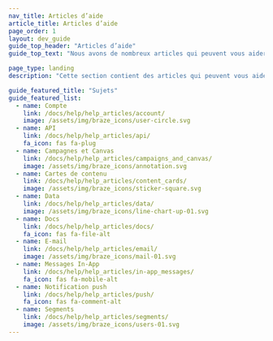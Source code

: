 ```yaml
---
nav_title: Articles d’aide
article_title: Articles d’aide
page_order: 1
layout: dev_guide
guide_top_header: "Articles d’aide"
guide_top_text: "Nous avons de nombreux articles qui peuvent vous aider à résoudre les problèmes et à révéler les dépendances dans vos campagnes. Si vous avez une suggestion pour un nouvel article d’assistance, laissez un commentaire au bas de cette page ou sur un autre article.  Vous pouvez également écrire un article vous-même en allant sur le <a href='https://github.com/braze-inc/braze-docs/wiki'>Référentiel des documents Braze</a> sur GitHub. <br> <br>  Choisissez parmi les sujets populaires suivants ou consultez d’autres articles répertoriés dans le panneau de navigation sur votre gauche."

page_type: landing
description: "Cette section contient des articles qui peuvent vous aider à résoudre les problèmes et à révéler les dépendances lorsque vous utilisez Braze."

guide_featured_title: "Sujets"
guide_featured_list:
  - name: Compte
    link: /docs/help/help_articles/account/
    image: /assets/img/braze_icons/user-circle.svg
  - name: API
    link: /docs/help/help_articles/api/
    fa_icon: fas fa-plug
  - name: Campagnes et Canvas
    link: /docs/help/help_articles/campaigns_and_canvas/
    image: /assets/img/braze_icons/annotation.svg
  - name: Cartes de contenu
    link: /docs/help/help_articles/content_cards/
    image: /assets/img/braze_icons/sticker-square.svg
  - name: Data
    link: /docs/help/help_articles/data/
    image: /assets/img/braze_icons/line-chart-up-01.svg
  - name: Docs
    link: /docs/help/help_articles/docs/
    fa_icon: fas fa-file-alt
  - name: E-mail
    link: /docs/help/help_articles/email/
    image: /assets/img/braze_icons/mail-01.svg
  - name: Messages In-App
    link: /docs/help/help_articles/in-app_messages/
    fa_icon: fas fa-mobile-alt
  - name: Notification push
    link: /docs/help/help_articles/push/
    fa_icon: fas fa-comment-alt
  - name: Segments
    link: /docs/help/help_articles/segments/
    image: /assets/img/braze_icons/users-01.svg
---
```


